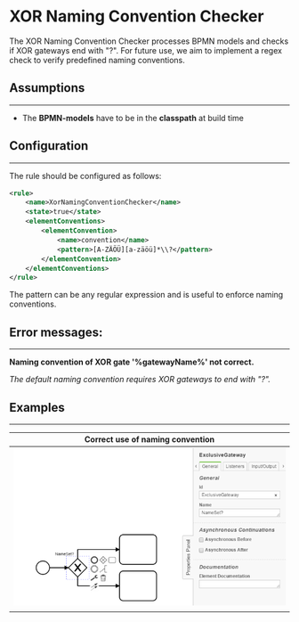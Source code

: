 XOR Naming Convention Checker
=================================
The XOR Naming Convention Checker processes BPMN models and checks if XOR gateways end with "?".
For future use, we aim to implement a regex check to verify predefined naming conventions.

## Assumptions
----------------------------------------------
- The **BPMN-models** have to be in the **classpath** at build time

## Configuration
------------------------------------------
The rule should be configured as follows:
```xml
<rule>
	<name>XorNamingConventionChecker</name>
	<state>true</state>
	<elementConventions>
		<elementConvention>
			<name>convention</name>
			<pattern>[A-ZÄÖÜ][a-zäöü]*\\?</pattern>
		</elementConvention>
	</elementConventions>
</rule>

```

The pattern can be any regular expression and is useful to enforce naming conventions.

## Error messages:
-----------------------------------------
**Naming convention of XOR gate '%gatewayName%' not correct.**

_The default naming convention requires XOR gateways to end with "?"._

## Examples
----------------------------------------

| **Correct use of naming convention**                                                                        | 
|:------------------------------------------------------------------------------------------------------:| 
|![Correct use of naming convention](img/XorNamingConventionChecker.PNG "Correct naming convention specified")|
| |

